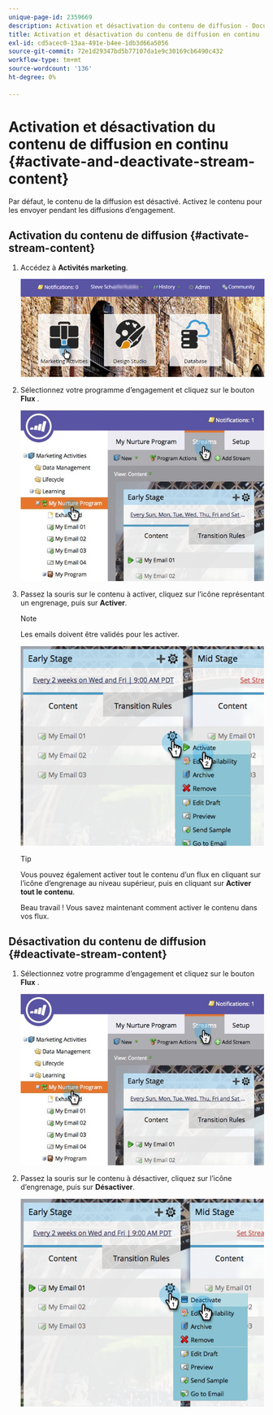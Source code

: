 ```yaml
---
unique-page-id: 2359669
description: Activation et désactivation du contenu de diffusion - Documents Marketo - Documentation du produit
title: Activation et désactivation du contenu de diffusion en continu
exl-id: cd5acec0-13aa-491e-b4ee-1db3d66a5056
source-git-commit: 72e1d29347bd5b77107da1e9c30169cb6490c432
workflow-type: tm+mt
source-wordcount: '136'
ht-degree: 0%

---
```


# Activation et désactivation du contenu de diffusion en continu {#activate-and-deactivate-stream-content}

Par défaut, le contenu de la diffusion est désactivé. Activez le contenu pour les envoyer pendant les diffusions d’engagement.

## Activation du contenu de diffusion {#activate-stream-content}

1. Accédez à **Activités marketing**.

   ![](assets/login-marketing-activities.png)

1. Sélectionnez votre programme d’engagement et cliquez sur le bouton **Flux** .

   ![](assets/cloneasteam.jpg)

1. Passez la souris sur le contenu à activer, cliquez sur l’icône représentant un engrenage, puis sur **Activer**.

   >[!NOTE]
   >
   >Les emails doivent être validés pour les activer.

   ![](assets/image2014-9-15-16-3a33-3a42.png)

   >[!TIP]
   >
   >Vous pouvez également activer tout le contenu d’un flux en cliquant sur l’icône d’engrenage au niveau supérieur, puis en cliquant sur **Activer tout le contenu**.

   Beau travail ! Vous savez maintenant comment activer le contenu dans vos flux.

## Désactivation du contenu de diffusion {#deactivate-stream-content}

1. Sélectionnez votre programme d’engagement et cliquez sur le bouton **Flux** .

   ![](assets/cloneasteam.jpg)

1. Passez la souris sur le contenu à désactiver, cliquez sur l’icône d’engrenage, puis sur **Désactiver**.

   ![](assets/image2014-9-15-16-3a34-3a25.png)

